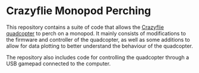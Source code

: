 # Crazyflie Monopod Perching
This repository contains a suite of code that allows the [Crazyflie quadcopter](https://www.bitcraze.io/products/crazyflie-2-1/) to perch on a monopod. It mainly consists of modifications to the firmware and controller of the quadcopter, as well as some additions to allow for data plotting to better understand the behaviour of the quadcopter.

The repository also includes code for controlling the quadcopter through a USB gamepad connected to the computer.
